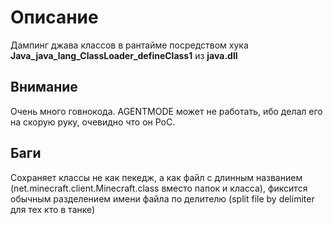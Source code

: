 # Описание
Дампинг джава классов в рантайме посредством хука **Java_java_lang_ClassLoader_defineClass1** из **java.dll**

## Внимание
Очень много говнокода. AGENTMODE может не работать, ибо делал его на скорую руку, очевидно что он PoC.

## Баги
Сохраняет классы не как пекедж, а как файл с длинным названием (net.minecraft.client.Minecraft.class вместо папок и класса), фиксится обычным разделением имени файла по делителю (split file by delimiter для тех кто в танке)
